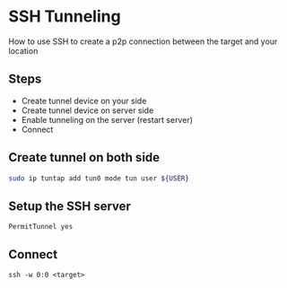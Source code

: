 # SSH Tunneling

How to use SSH to create a p2p connection between the target and your location

## Steps

 - Create tunnel device on your side
 - Create tunnel device on server side
 - Enable tunneling on the server (restart server)
 - Connect

## Create tunnel on both side

```bash
sudo ip tuntap add tun0 mode tun user ${USER}
```

## Setup the SSH server

```
PermitTunnel yes
```

## Connect

```
ssh -w 0:0 <target>
```

